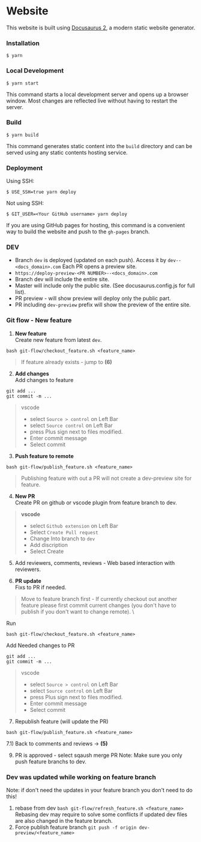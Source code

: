 # Website

This website is built using [Docusaurus 2](https://docusaurus.io/), a modern static website generator.

### Installation

```
$ yarn
```

### Local Development

```
$ yarn start
```

This command starts a local development server and opens up a browser window. Most changes are reflected live without having to restart the server.

### Build

```
$ yarn build
```

This command generates static content into the `build` directory and can be served using any static contents hosting service.

### Deployment

Using SSH:

```
$ USE_SSH=true yarn deploy
```

Not using SSH:

```
$ GIT_USER=<Your GitHub username> yarn deploy
```

If you are using GitHub pages for hosting, this command is a convenient way to build the website and push to the `gh-pages` branch.

### DEV
* Branch `dev` is deployed (updated on each push).
Access it by `dev--<docs_domain>.com`
Each PR opens a preview site.
* `https://deploy-preview-<PR NUMBER>--<docs_domain>.com`
* Branch dev will include the entire site.
* Master will include only the public site. (See docusaurus.config.js for full list).
* PR preview - will show preview will deploy only the public part.
* PR including `dev-preview` prefix will show the preview of the entire site.

### Git flow - New feature

1) **New feature** \
Create new feature from latest `dev`.
```
bash git-flow/checkout_feature.sh <feature_name>
```

> If feature already exists - jump to **(6)**

2) **Add changes** \
Add changes to feature
```
git add ...
git commit -m ...
```
>vscode 
> * select `Source > control` on Left Bar
> * select `Source control` on Left Bar
> * press Plus sign next to files modified.
> * Enter commit message
> * Select commit

3) **Push feature to remote** 
```
bash git-flow/publish_feature.sh <feature_name>
```
> Publishing feature with out a PR will not create a dev-preview site for feature.

4) **New PR** \
Create PR on github or vscode plugin from feature branch to dev.
> **vscode**
> * select `Github extension` on Left Bar
> * Select `Create Pull request`
> * Change Into branch to `dev`
> * Add discription
> * Select Create

5) Add reviewers, comments, reviews - Web based interaction with reviewers. 

6) **PR update** \
Fixs to PR if needed.

> Move to feature branch first - 
If currently checkout out another feature please first commit current changes (you don't have to publish if you don't want to change remote). \

Run 
```
bash git-flow/checkout_feature.sh <feature_name>
```

Add Needed changes to PR

```
git add ...
git commit -m ...
```
>vscode 
> * select `Source > control` on Left Bar
> * select `Source control` on Left Bar
> * press Plus sign next to files modified.
> * Enter commit message
> * Select commit

7) Republish feature (will update the PR)
```
bash git-flow/publish_feature.sh <feature_name>
```
7.1) Back to comments and reviews -> **(5)**

9) PR is approved - select sqaush merge PR 
Note: Make sure you only push feature branchs to dev.



### Dev was updated while working on feature branch
Note: if don't need the updates in your feature branch you don't need to do this!

1) rebase from dev
```bash git-flow/refresh_feature.sh <feature_name>```
Rebasing dev may require to solve some conflicts if updated dev files are also changed in the feature branch.
2) Force publish feature branch
```git push -f origin dev-preview/<feature_name>```